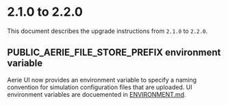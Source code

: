 # 2.1.0 to 2.2.0

This document describes the upgrade instructions from `2.1.0` to `2.2.0`.

## PUBLIC_AERIE_FILE_STORE_PREFIX environment variable

Aerie UI now provides an environment variable to specify a naming convention for simulation configuration files that are uploaded. UI environment variables are docuemented in [ENVIRONMENT.md](https://github.com/NASA-AMMOS/aerie-ui/blob/develop/docs/ENVIRONMENT.md).
